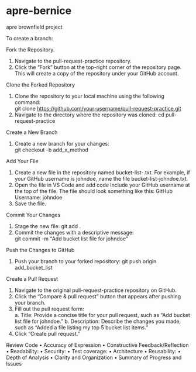 # apre-bernice
apre brownfield project

To create a branch:

Fork the Repository. 
1. Navigate to the pull-request-practice repository.  
2. Click the “Fork” button at the top-right corner of the repository page. 
This will create a copy of the repository under your GitHub account. 

Clone the Forked Repository 
1. Clone the repository to your local machine using the following command:  
git clone https://github.com/your-username/pull-request-practice.git 
2. Navigate to the directory where the repository was cloned: 
 cd pull-request-practice  

Create a New Branch
 1. Create a new branch for your changes:  
git checkout -b add_x_method 

Add Your File 
1. Create a new file in the repository named bucket-list-<your-github-username>.txt. 
For example, if your GitHub username is johndoe, name the file bucket-list-johndoe.txt.
 2. Open the file in VS Code and add code
 Include your GitHub username at the top of the file. The file should look something like this:  GitHub Username: johndoe 
3. Save the file.

 Commit Your Changes 
1. Stage the new file:  git add .  
2. Commit the changes with a descriptive message:  
git commit -m "Add bucket list file for johndoe"          

Push the Changes to GitHub
1.	Push your branch to your forked repository:  git push origin add_bucket_list

Create a Pull Request 
1. Navigate to the original pull-request-practice repository on GitHub. 
2. Click the “Compare & pull request” button that appears after pushing your branch.  
3. Fill out the pull request form:  
a. Title: Provide a concise title for your pull request, such as “Add bucket list file for johndoe.”
 b. Description: Describe the changes you made, such as “Added a file listing my top 5 bucket list items.”
 4. Click “Create pull request.”

 Review Code
•	Accuracy of Expression
•	Constructive Feedback/Reflection
•	Readability: 
•	Security: 
•	Test coverage:
•	Architecture
•	Reusability: 
•	Depth of Analysis
•	Clarity and Organization
•	Summary of Progress and Issues

